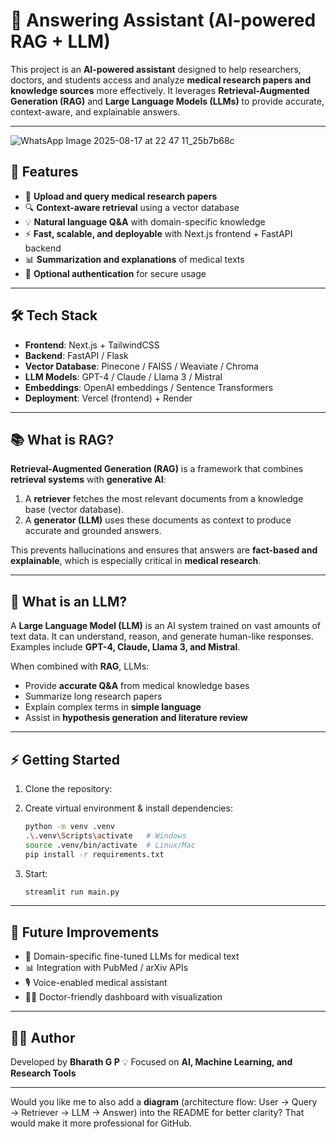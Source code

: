 

# 🧠 Answering Assistant (AI-powered RAG + LLM)

This project is an **AI-powered assistant** designed to help researchers, doctors, and students access and analyze **medical research papers and knowledge sources** more effectively. It leverages **Retrieval-Augmented Generation (RAG)** and **Large Language Models (LLMs)** to provide accurate, context-aware, and explainable answers.

---
![WhatsApp Image 2025-08-17 at 22 47 11_25b7b68c](https://github.com/user-attachments/assets/bba11116-7e9d-4c4d-ad50-0ed820addbd4)

## 🚀 Features

* 📄 **Upload and query medical research papers**
* 🔍 **Context-aware retrieval** using a vector database
* 💡 **Natural language Q\&A** with domain-specific knowledge
* ⚡ **Fast, scalable, and deployable** with Next.js frontend + FastAPI backend
* 📊 **Summarization and explanations** of medical texts
* 🔐 **Optional authentication** for secure usage

---

## 🛠️ Tech Stack

* **Frontend**: Next.js + TailwindCSS
* **Backend**: FastAPI / Flask
* **Vector Database**: Pinecone / FAISS / Weaviate / Chroma
* **LLM Models**: GPT-4 / Claude / Llama 3 / Mistral
* **Embeddings**: OpenAI embeddings / Sentence Transformers
* **Deployment**: Vercel (frontend) + Render 

---

## 📚 What is RAG?

**Retrieval-Augmented Generation (RAG)** is a framework that combines **retrieval systems** with **generative AI**:

1. A **retriever** fetches the most relevant documents from a knowledge base (vector database).
2. A **generator (LLM)** uses these documents as context to produce accurate and grounded answers.

This prevents hallucinations and ensures that answers are **fact-based and explainable**, which is especially critical in **medical research**.

---

## 🤖 What is an LLM?

A **Large Language Model (LLM)** is an AI system trained on vast amounts of text data.
It can understand, reason, and generate human-like responses.
Examples include **GPT-4, Claude, Llama 3, and Mistral**.

When combined with **RAG**, LLMs:

* Provide **accurate Q\&A** from medical knowledge bases
* Summarize long research papers
* Explain complex terms in **simple language**
* Assist in **hypothesis generation and literature review**

---



## ⚡ Getting Started

1. Clone the repository:


2. Create virtual environment & install dependencies:

   ```bash
   python -m venv .venv
   .\.venv\Scripts\activate   # Windows
   source .venv/bin/activate  # Linux/Mac
   pip install -r requirements.txt
   ```
3. Start:

   ```bash
   streamlit run main.py
   ```


---

## 🔮 Future Improvements

* 🧪 Domain-specific fine-tuned LLMs for medical text
* 📊 Integration with PubMed / arXiv APIs
* 🎙️ Voice-enabled medical assistant
* 🧑‍⚕️ Doctor-friendly dashboard with visualization

---

## 👨‍💻 Author

Developed by **Bharath G P**
💡 Focused on **AI, Machine Learning, and Research Tools**

---

Would you like me to also add a **diagram** (architecture flow: User → Query → Retriever → LLM → Answer) into the README for better clarity? That would make it more professional for GitHub.
